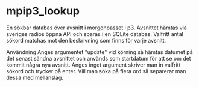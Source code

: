 # mpip3_lookup
En sökbar databas över avsnitt i morgonpasset i p3.
Avsnittet hämtas via sveriges radios öppna API och sparas i en SQLite databas.
Valfritt antal sökord matchas mot den beskrivning som finns för varje avsnitt.

Användning
Anges argumentet "update" vid körning så hämtas datumet på det senast sändna avsnittet och används som startdatum för att se om det kommit några nya avsnitt.
Anges inget argument skriver man in valfritt sökord och trycker på enter. Vill man söka på flera ord så separerar man dessa med mellanslag.
